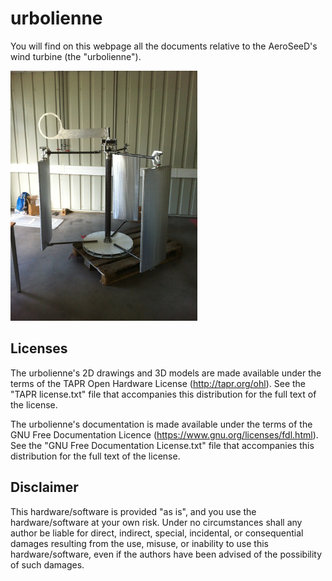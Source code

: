urbolienne
==========

You will find on this webpage all the documents relative to the AeroSeeD's wind turbine (the "urbolienne").

<img src="Images/IMG_1606.jpeg" alt="Prototype of urbolienne" style="eight: 400px;"/>

Licenses
--------

The urbolienne's 2D drawings and 3D models are made available under the terms of the TAPR Open Hardware License (http://tapr.org/ohl). See the "TAPR license.txt" file that accompanies this distribution for the full text of the license.

The urbolienne's documentation is made available under the terms of the GNU Free Documentation Licence (https://www.gnu.org/licenses/fdl.html). See the "GNU Free Documentation License.txt" file that accompanies this distribution for the full text of the license.


Disclaimer
----------

This hardware/software is provided "as is", and you use the hardware/software at your own risk. Under no circumstances shall any author be liable for direct, indirect, special, incidental, or consequential damages resulting from the use, misuse, or inability to use this hardware/software, even if the authors have been advised of the possibility of such damages.
